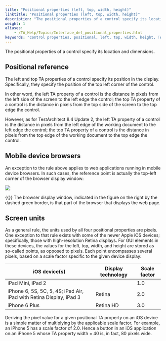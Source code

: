 ```yaml
--- 
title: "Positional properties (left, top, width, height)"
linktitle: "Positional properties (left, top, width, height)"
description: "The positional properties of a control specify its location and dimensions."
weight: 1
aliases: 
    - /TA_Help/Topics/Interface_def_positional_properties.html
keywords: "control properties, positional, left, top, width, height, TA property, left, top, width, height, positional properties, properties, primary"
---
```


The positional properties of a control specify its location and dimensions.

## Positional reference  

The left and top TA properties of a control specify its position in the display. Specifically, they specify the position of the top left corner of the control.

In other word, the left TA property of a control is the distance in pixels from the left side of the screen to the left edge the control; the top TA property of a control is the distance in pixels from the top side of the screen to the top edge the control.

However, as for TestArchitect 8.4 Update 2, the left TA property of a control is the distance in pixels from the left edge of the working document to the left edge the control; the top TA property of a control is the distance in pixels from the top edge of the working document to the top edge the control.



## Mobile device browsers  

An exception to the rule above applies to web applications running in mobile device browsers. In such cases, the reference point is actually the top-left corner of the browser display window:

![](/images/TA_Help/Images/properties.positional.01.png)

{{<tip>}} The browser display window, indicated in the figure on the right by the dashed green border, is that part of the browser that displays the web page.

## Screen units

As a general rule, the units used by all four positional properties are pixels. One exception to that rule exists with some of the newer Apple iOS devices; specifically, those with high-resolution Retina displays. For GUI elements in these devices, the values for the left, top, width, and height are stored as so-called points, as opposed to pixels. Each point encompasses several pixels, based on a scale factor specific to the given device display:

|iOS device\(s\)|Display technology|Scale factor|
|---------------|------------------|------------|
|iPad Mini, iPad 2| |1.0|
|iPhone 6, 5S, 5C, 5, 4S; iPad Air, iPad with Retina Display, iPad 3|Retina|2.0|
|iPhone 6 Plus|Retina HD|3.0|

Deriving the pixel value for a given positional TA property on an iOS device is a simple matter of multiplying by the applicable scale factor. For example, an iPhone 5 has a scale factor of 2.0. Hence a button in an iOS application on an iPhone 5 whose TA property width = 40 is, in fact, 80 pixels wide.


